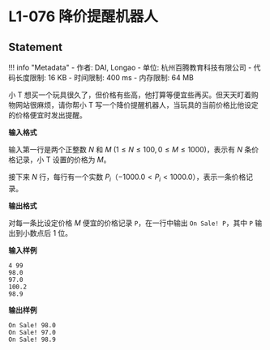 
# L1-076 降价提醒机器人

## Statement

!!! info "Metadata"
    - 作者: DAI, Longao
    - 单位: 杭州百腾教育科技有限公司
    - 代码长度限制: 16 KB
    - 时间限制: 400 ms
    - 内存限制: 64 MB

小 T 想买一个玩具很久了，但价格有些高，他打算等便宜些再买。但天天盯着购物网站很麻烦，请你帮小 T 写一个降价提醒机器人，当玩具的当前价格比他设定的价格便宜时发出提醒。


**输入格式**

输入第一行是两个正整数 $N$ 和 $M$ ($1 \le N \le 100, 0 \le M \le 1000$)，表示有 $N$ 条价格记录，小 T 设置的价格为 $M$。

接下来 $N$ 行，每行有一个实数 $P_i$（$-1000.0 < P_i < 1000.0$），表示一条价格记录。

**输出格式**

对每一条比设定价格 $M$ 便宜的价格记录 `P`，在一行中输出 `On Sale! P`，其中 `P` 输出到小数点后 1 位。

**输入样例**
```plaintext
4 99
98.0
97.0
100.2
98.9
```

**输出样例**
```plaintext
On Sale! 98.0
On Sale! 97.0
On Sale! 98.9
```

